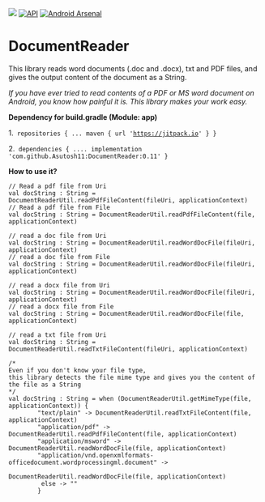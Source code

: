 [![](https://jitpack.io/v/Asutosh11/DocumentReader.svg)](https://jitpack.io/#Asutosh11/DocumentReader)
[![API](https://img.shields.io/badge/API-5%2B-orange.svg?style=flat)](https://android-arsenal.com/api?level=5)
[![Android Arsenal](https://img.shields.io/badge/Android%20Arsenal-DocumentReader-blue.svg?style=flat)](https://android-arsenal.com/details/1/8136)


# DocumentReader
 
This library reads word documents (.doc and .docx), txt and PDF files, and gives the output content of the document as a String.

<i>If you have ever tried to read contents of a PDF or MS word document on Android, you know how painful it is. 
This library makes your work easy.</i>

<p><b>Dependency for build.gradle (Module: app)</b></p>


1.<code>
repositories {
			...
			maven { url 'https://jitpack.io' }
}
</code><br/>

2.<code>
dependencies {
  ....
  implementation 'com.github.Asutosh11:DocumentReader:0.11'
}
</code>

<p><b>How to use it?</b></p>

    // Read a pdf file from Uri
    val docString : String = DocumentReaderUtil.readPdfFileContent(fileUri, applicationContext)
    // Read a pdf file from File
    val docString : String = DocumentReaderUtil.readPdfFileContent(file, applicationContext)

    // read a doc file from Uri
    val docString : String = DocumentReaderUtil.readWordDocFile(fileUri, applicationContext)
    // read a doc file from File
    val docString : String = DocumentReaderUtil.readWordDocFile(fileUri, applicationContext)

    // read a docx file from Uri
    val docString : String = DocumentReaderUtil.readWordDocFile(fileUri, applicationContext)
    // read a docx file from File
    val docString : String = DocumentReaderUtil.readWordDocFile(file, applicationContext)

    // read a txt file from Uri
    val docString : String = DocumentReaderUtil.readTxtFileContent(fileUri, applicationContext)
    
    /*
    Even if you don't know your file type, 
    this library detects the file mime type and gives you the content of the file as a String
    */	      
    val docString : String = when (DocumentReaderUtil.getMimeType(file, applicationContext)) {
            "text/plain" -> DocumentReaderUtil.readTxtFileContent(file, applicationContext)
            "application/pdf" -> DocumentReaderUtil.readPdfFileContent(file, applicationContext)
            "application/msword" -> DocumentReaderUtil.readWordDocFile(file, applicationContext)
            "application/vnd.openxmlformats-officedocument.wordprocessingml.document" -> 
                                        DocumentReaderUtil.readWordDocFile(file, applicationContext)
             else -> ""
            }
